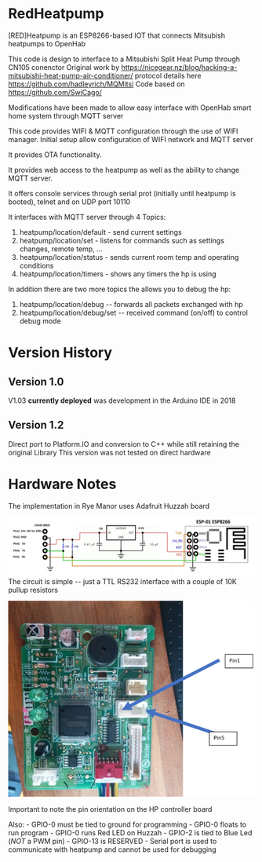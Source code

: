 # RedHeatpump

[RED]Heatpump is an ESP8266-based IOT that connects Mitsubish heatpumps to OpenHab

   This code is design to interface to a Mitsubishi Split Heat Pump through CN105 conenctor
     Original work by https://nicegear.nz/blog/hacking-a-mitsubishi-heat-pump-air-conditioner/
     protocol details here https://github.com/hadleyrich/MQMitsi
     Code based on https://github.com/SwiCago/

  Modifications have been made to allow easy interface with OpenHab smart home system through MQTT server

  This code provides WIFI & MQTT configuration through the use of WIFI manager. Initial setup allow
  configuration of WIFI network and MQTT server

  It provides OTA functionality.

  It provides web access to the heatpump as well as the ability to change MQTT server.

  It offers console services through serial prot (initially until heatpump is booted), telnet
  and on UDP port 10110

  It interfaces with MQTT server through 4 Topics:
  1. heatpump/location/default - send current settings
  2. heatpump/location/set - listens for commands such as settings changes, remote temp, ...
  3. heatpump/location/status - sends current room temp and operating conditions
  4. heatpump/location/timers - shows any timers the hp is using

  In addition there are two more topics the allows you to debug the hp:
  1. heatpump/location/debug -- forwards all packets exchanged with hp
  2. heatpump/location/debug/set -- received command (on/off) to control debug mode

# Version History

## Version 1.0
  V1.03 **currently deployed** was development in the Arduino IDE in 2018
## Version 1.2
  Direct port to Platform.IO and conversion to C++ while still retaining the original Library
  This version was not tested on direct hardware

# Hardware Notes

The implementation in Rye Manor uses Adafruit Huzzah board



![](./media/schematic.jpg)
The circuit is simple -- just a TTL RS232 interface with a couple of 10K pullup resistors



![](./media/pinlocation.png)

Important to note the pin orientation on the HP controller board

Also:
    - GPIO-0 must be tied to ground for programming
    - GPIO-0 floats to run program
    - GPIO-0 runs Red LED on Huzzah
    - GPIO-2 is tied to Blue Led (*NOT* a PWM pin)
    - GPIO-13 is RESERVED
    - Serial port is used to communicate with heatpump and cannot be used for debugging
